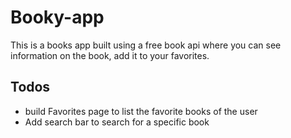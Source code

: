 # Booky-app

This is a books app built using a free book api where you can see information on the book, add it to your favorites.

## Todos

- build Favorites page to list the favorite books of the user
- Add search bar to search for a specific book
